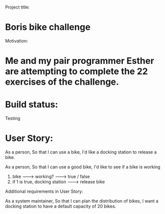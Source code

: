 Project title: 
# Boris bike challenge

Motivation:
# Me and my pair programmer Esther are attempting to complete the 22 exercises of the challenge.

# Build status:
Testing

# User Story:

As a person,
So that I can use a bike,
I'd like a docking station to release a bike.

As a person,
So that I can use a good bike,
I'd like to see if a bike is working

1. bike ---> working? ---> true / false
2. if 1 is true, docking station ---> release bike

Additional requirements in User Story: 

As a system maintainer,
So that I can plan the distribution of bikes,
I want a docking station to have a default capacity of 20 bikes.